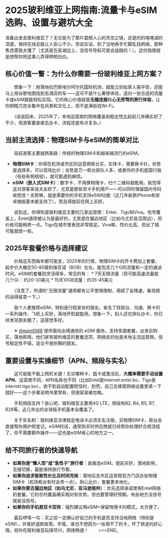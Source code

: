 # 2025玻利维亚上网指南:流量卡与eSIM选购、设置与避坑大全

准备出发去玻利维亚了？无论是为了那片震撼人心的天空之镜，还是的的喀喀湖的深邃，保持在线总能让人安心不少。但说实话，到了当地再手忙脚乱找网络，那种焦虑感我太懂了（尤其是在盐湖边上，没信号导航可是会迷路的！）。这份指南就是想帮你把这事儿弄得明明白白。

## 核心价值一瞥：为什么你需要一份玻利维亚上网方案？

　　想象一下：刚落地拉巴斯埃尔阿尔托国际机场，就能立刻给家人报平安，还能马上用谷歌地图找到去酒店的车——这可不是什么奢侈体验，选对一张合适的流量卡或eSIM就能轻松实现。它的核心价值就是**无缝连接**和**心无旁骛的旅行体验**，让你把精力完全集中在风景和文化上，而不是满街找Wi-Fi。

　　（话说回来，2025年了，本地运营商的网络覆盖和稳定性比起前几年确实好了不少，但游客要直接去办卡，流程还是有点复杂。）

## 当前主流选择：物理SIM卡与eSIM的简单对比

　　目前游客主要就两条路：传统的物理SIM卡和越来越流行的eSIM。

*   **物理SIM卡**：你得在机场或市区的运营商柜台买，实体卡，需要换卡针。优势是选择多，可以现场比价；劣势是万一柜台排队人多，或者你的手机是国行版（有些有网络锁），就可能遇到麻烦。
*   **eSIM（嵌入式SIM卡）**：数字卡，不用换物理卡，扫个二维码就能用。我觉得这对游客来说太友好了，尤其是那些双卡手机用户——可以同时保留国内号码收短信！劣势嘛，就是需要你的手机支持eSIM功能（近几年新款iPhone和安卓旗舰基本都支持了），而且得提前在网上买好。

　　说到这，你得知道玻利维亚主要的几家运营商：Entel、Tigo和Viva。信号覆盖上，Entel通常被认为是最好的，尤其是在偏远地区（比如乌尤尼盐沼周边），但价格可能稍贵一点。Tigo在城市里表现非常稳定。Viva嘛，性价比高，但出了城可能就弱一些。

## 2025年套餐价格与选择建议

　　价格这东西每年都可能变，2025年的行情，物理SIM卡的开卡费加上套餐，起步价大概在50-80玻利维亚诺（BOB）左右，能包含几个G的流量和一定的通话时间。eSIM的套餐则灵活得多，常见的有：
    *   7天无限流量（但可能高速流量就几个G）：约20-30美元
    *   15天10GB流量：约35-45美元

　　（注意了，所谓的“无限流量”通常都有公平使用限制，用超了会降速，看视频的话得留意一下。）

　　我个人更推荐eSIM，特别是行程紧张的朋友。省去了找柜台、沟通、换卡的一系列操作，飞机上买好，落地开机就能用。想象一下，别人还在排队办卡，你已经发完朋友圈了，这感觉多好。

　　✈ [@esim1088](https://t.me/s/esim1088) 提供面向出境通信的 eSIM 服务，支持多国套餐，出发前购买，落地即用。他们家有玻利维亚的套餐选项，网络走的也是本地主流运营商，信号稳定性不错，适合不想折腾的朋友。

## 重要设置与实操细节（APN、频段与实名）

　　这可是能不能上网的关键！无论哪种卡，插卡或激活后，**大概率需要手动设置APN**。运营商不同，APN名称也不同（比如Entel是internet.entel.bo，Tigo是internet.tigo.bo）。收不到自动配置短信时，别慌，自己去蜂窝网络设置里填一下就好——这个步骤说明书里常有，但很容易被忽略。

　　手机频段支持？放心吧，玻利维亚主要用4G LTE，频段有B2, B4, B5, B7, B28等。近几年出的全球版手机基本全覆盖了。

　　关于实名制：玻利维亚法律规定电话卡必须实名注册。买物理SIM卡，柜台会直接帮你用护照登记。eSIM的话，通常购买时供应商就已经帮你处理好合规流程了，你不需要额外操作——这也是eSIM省心的地方之一。

## 给不同旅行者的快速导航

*   **如果你是“懒人型”或“急性子”旅行者**：直接选eSIM。提前买好，落地即用，无缝切换，最能保持旅行节奏。
*   **如果你追求极致性价比且时间充裕**：落地后去市区运营商官方门店办张物理SIM卡（机场柜台有时会贵一点）。耐心比价，套餐更本地化。
*   **如果你要去偏远地区（如乌尤尼、亚马逊雨林）**：优先选择承诺使用Entel网络的套餐，它的农村覆盖确实相对有优势。但也要管理好预期，有些地方没信号就是没信号。
*   **如果你的手机是双卡双待**：强烈建议用eSIM+保留物理卡的模式，太方便了。

　　最后啰嗦一句：买之前一定确认好自己的手机是否支持当地网络（特别是eSIM），并查好退款政策。毕竟，谁也不想因为一张用不了的卡，坏了旅途的好心情。祝你在玻利维亚玩得尽兴，网络畅通！
　　<<<END_